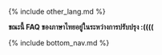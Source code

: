 {% include other_lang.md %}

**ขณะนี้ FAQ ของภาษาไทยอยู่ในระหว่างการปรับปรุง :((((**

{% include bottom_nav.md %}

